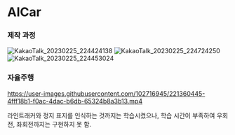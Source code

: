 # AICar


### 제작 과정
![KakaoTalk_20230225_224424138](https://user-images.githubusercontent.com/102716945/221360450-1227a3bb-4912-44c4-8f96-539e6c4d97b3.jpg)
![KakaoTalk_20230225_224724250](https://user-images.githubusercontent.com/102716945/221360447-9cdb6766-d2cc-4bd2-a89a-cb048a549085.jpg)
![KakaoTalk_20230225_224453024](https://user-images.githubusercontent.com/102716945/221360443-8a777530-fa40-4b90-b019-a1c71f5503fc.jpg)

### 자율주행
https://user-images.githubusercontent.com/102716945/221360445-4fff18b1-f0ac-4dac-b6db-65324b8a3b13.mp4

라인트래커와 정지 표지를 인식하는 것까지는 학습시켰으나, 학습 시간이 부족하여 우회전, 좌회전까지는 구현하지 못 함.

